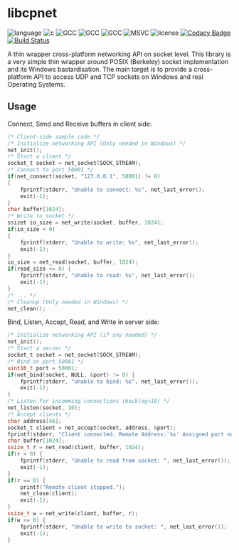 # libcpnet

![language](https://img.shields.io/badge/language-c-blue.svg)
![c](https://img.shields.io/badge/std-c99-blue.svg)
![GCC](https://img.shields.io/badge/GCC-5.4.0-blue.svg)
![GCC](https://img.shields.io/badge/GCC-4.9.3-blue.svg)
![GCC](https://img.shields.io/badge/GCC-4.8.5-blue.svg)
![MSVC](https://img.shields.io/badge/MSVC-14-red.svg)
![license](https://img.shields.io/badge/license-GPLv3-blue.svg)
[![Codacy Badge](https://api.codacy.com/project/badge/Grade/92107eda69f8404495ee2a4953c72d9b)](https://www.codacy.com/app/soroush/libcpnet?utm_source=github.com&amp;utm_medium=referral&amp;utm_content=soroush/libcpnet&amp;utm_campaign=Badge_Grade)
[![Build Status](https://travis-ci.org/soroush/libcpnet.svg?branch=dev)](https://travis-ci.org/soroush/libcpnet)

A thin wrapper cross-platform networking API on socket level. This library is
a very simple thin wrapper around POSIX (Berkeley) socket implementation and 
its Windows bastardisation. The main target is to provide a cross-platform 
API to access UDP and TCP sockets on Windows and real Operating Systems.

## Usage

Connect, Send and Receive buffers in client side:

```c
/* Client-side sample code */
/* Initialize networking API (Only needed in Windows) */
net_init();
/* Start a client */
socket_t socket = net_socket(SOCK_STREAM);
/* Connect to port 50001 */
if(net_connect(socket, "127.0.0.1", 50001) != 0) 
{
    fprintf(stderr, "Unable to connect: %s", net_last_error();
    exit(-1);
}
char buffer[1024];
/* Write to socket */
ssizet io_size = net_write(socket, buffer, 1024);
if(io_size < 0)
{
    fprintf(stderr, "Unable to write: %s", net_last_error();
    exit(-1);
}
io_size = net_read(socket, buffer, 1024);
if(read_size <= 0) {
    fprintf(stderr, "Unable to read: %s", net_last_error();
    exit(-1);
}
/* ... */
/* Cleanup (Only needed in Windows) */
net_clean();
```

Bind, Listen, Accept, Read, and Write in server side:

```c
/* Initialize networking API (if any needed) */
net_init();
/* Start a server */
socket_t socket = net_socket(SOCK_STREAM);
/* Bind on port 50001 */
uint16_t port = 50001;
if(net_bind(socket, NULL, &port) != 0) {
    fprintf(stderr, "Unable to bind: %s", net_last_error());
    exit(-1);
}
/* Listen for incomming connections (backlog=10) */
net_listen(socket, 10);
/* Accept clients */
char address[46];
socket_t client = net_accept(socket, address, &port);
fprintf(stderr, "Client connected. Remote Address:`%s' Assigned port number: %d\n", address, port);
char buffer[1024];
ssize_t r = net_read(client, buffer, 1024);
if(r < 0) {
    fprintf(stderr, "Unable to read from socket: ", net_last_error());
    exit(-1);
}
if(r == 0) {
    printf("Remote client stopped.");
    net_close(client);
    exit(-1);
}
ssize_t w = net_write(client, buffer, r);
if(w <= 0) {
    fprintf(stderr, "Unable to write to socket: ", net_last_error());
    exit(-1);
}
```


